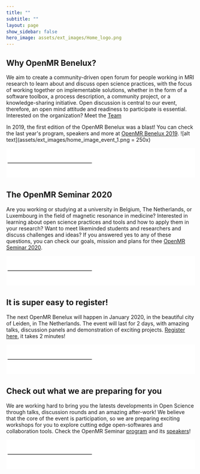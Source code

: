 ```yaml
---
title: ""
subtitle: ""
layout: page
show_sidebar: false
hero_image: assets/ext_images/Home_logo.png
---
```


## Why OpenMR Benelux?

We aim to create a community-driven open forum for people working in MRI research to learn about and discuss open science practices, with the focus of working together on implementable solutions, whether in the form of a software toolbox, a process description, a community project, or a knowledge-sharing initiative. Open discussion is central to our event, therefore, an open mind attitude and readiness to participate is essential.
Interested on the organization? Meet the [Team](./page-about-us.md)

In 2019, the first edition of the OpenMR Benelux was a blast! You can check the last year's program, speakers and more at [OpenMR Benelux 2019](./page-openmrb-2019.md).
![alt text](assets/ext_images/home_image_event_1.png = 250x)


![alt text](assets/ext_images/post_separator.png)

## The OpenMR Seminar 2020

Are you working or studying at a university in Belgium, The Netherlands, or Luxembourg in the field of magnetic resonance in medicine? Interested in learning about open science practices and tools and how to apply them in your research? Want to meet likeminded students and researchers and discuss challenges and ideas? If you answered yes to any of these questions, you can check our goals, mission and plans for thee [OpenMR Seminar 2020](page-1/).

![alt text](assets/ext_images/post_separator.png)


## It is super easy to register!

The next OpenMR Benelux will happen in January 2020, in the beautiful city of Leiden, in The Netherlands. The event will last for 2 days, with amazing talks, discussion panels and demonstration of exciting projects. [Register here](page-3/), it takes 2 minutes!

![alt text](assets/ext_images/post_separator.png)


## Check out what we are preparing for you

We are working hard to bring you the latests developments in Open Science through talks, discussion rounds and an amazing after-work! We believe that the core of the event is participation, so we are preparing exciting workshops for you to explore cutting edge open-softwares and collaboration tools. Check the OpenMR Seminar [program](products/) and its [speakers](blog/)!

![alt text](assets/ext_images/post_separator.png)



